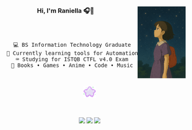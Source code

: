 <div align="center">
<img src="./assets/poster.png" width="25%" align="right" />
<h3 align="center"> Hi, I'm Raniella 🎧💜 </h3>
<br><br>
<pre>
    💻 BS Information Technology Graduate
    💼 Currently learning tools for Automation Testing
    ⌨️ Studying for ISTQB CTFL v4.0 Exam
    📖 Books • Games • Anime • Code • Music
</pre>
<br><br>
<img src="./assets/purple-star.gif" height="30" />
<br><br><br>


[![](https://img.shields.io/badge/linkedin-0a66c2)](https://www.linkedin.com/in/raniella-olivia-alvarez-14405b16b/)
[![](https://img.shields.io/badge/website-6364ff)]()
[![](https://img.shields.io/badge/journal-6a50ac)]()
</div>

